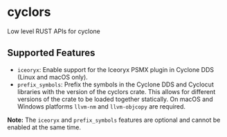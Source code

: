 # cyclors
Low level RUST APIs for cyclone

## Supported Features

* ```iceoryx```: Enable support for the Iceoryx PSMX plugin in Cyclone DDS (Linux and macOS only).
* ```prefix_symbols```: Prefix the symbols in the Cyclone DDS and Cyclocut libraries with the version of the cyclors crate. This allows for different versions of the crate to be loaded together statically. On macOS and Windows platforms ```llvm-nm``` and ```llvm-objcopy``` are required.

**Note:** The ```iceoryx``` and ```prefix_symbols``` features are optional and cannot be enabled at the same time.
 